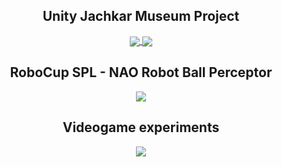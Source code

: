 <h2 align="center"> Unity Jachkar Museum Project </h2>

<p align="center">
  <a href="https://github.com/AzcarGabriel/jachkar-museum">
    <img align="center" src="https://github-readme-stats.vercel.app/api/pin/?username=AzcarGabriel&repo=jachkar-museum&theme=gruvbox" />
  </a>

  <a href="https://github.com/AzcarGabriel/jachkar-museum-backend">
    <img align="center" src="https://github-readme-stats.vercel.app/api/pin/?username=AzcarGabriel&repo=jachkar-museum-backend&theme=gruvbox" />
  </a>
</p>

<!-- ------------------------------------------------------------------------------>

<h2 align="center"> RoboCup SPL - NAO Robot Ball Perceptor </h2>

<p align="center">
  <a href="https://github.com/uchile-robotics/nao-ball-perceptor-2016">
    <img align="center" src="https://github-readme-stats.vercel.app/api/pin/?username=uchile-robotics&repo=nao-ball-perceptor-2016&theme=gruvbox" />
  </a>
</p>

<!-- ------------------------------------------------------------------------------>

<h2 align="center"> Videogame experiments </h2>

<p align="center">
  <a href="https://github.com/AzcarGabriel/Choose-Wisely">
    <img align="center" src="https://github-readme-stats.vercel.app/api/pin/?username=AzcarGabriels&repo=choose-wisely&theme=gruvbo" />
  </a>
</p>

<!-- ------------------------------------------------------------------------------>
